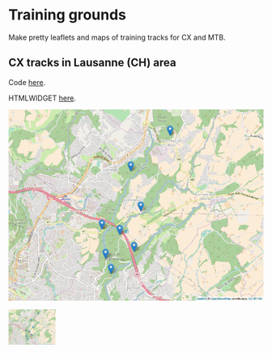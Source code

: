 # Training grounds

Make pretty leaflets and maps of training tracks for CX and MTB.

## CX tracks in Lausanne (CH) area

Code [here](map-cx/map-cx-ls.R).


HTMLWIDGET [here](map-cx/map-cx-ls.html).


![cx-map](map-cx/map-cx-ls.png)


<a href="https://htmlpreview.github.io/?https://github.com/sinarueeger/training-ground/blob/master/map-cx/map-cx-ls.html"><img src="map-cx/map-cx-ls.png" alt="Map" height="70" /></a>

